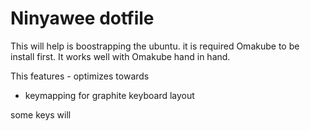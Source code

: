 # Ninyawee dotfile

This will help is boostrapping the ubuntu. it is required Omakube to be install first. It works well with Omakube hand in hand.

This features - optimizes towards
- keymapping for graphite keyboard layout

some keys will

